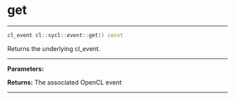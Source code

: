 # get

---

```cpp
cl_event cl::sycl::event::get() const
```


Returns the underlying cl_event. 


---
**Parameters:**

**Returns:** The associated OpenCL event 

---
